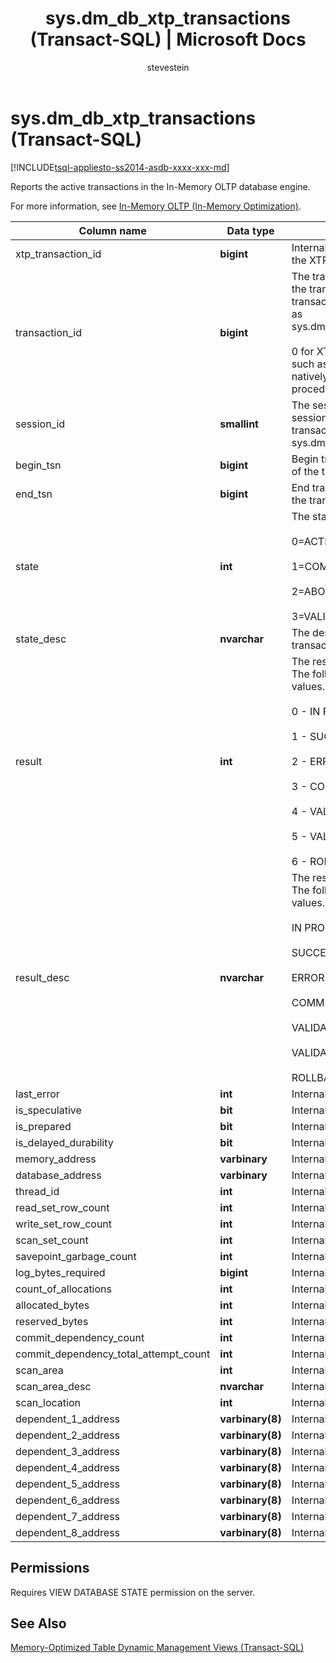 ﻿---
title: "sys.dm_db_xtp_transactions (Transact-SQL) | Microsoft Docs"
ms.custom: ""
ms.date: "08/29/2016"
ms.prod: sql
ms.prod_service: "database-engine, sql-database"
ms.reviewer: ""
ms.suite: "sql"
ms.technology: system-objects
ms.tgt_pltfrm: ""
ms.topic: "language-reference"
f1_keywords: 
  - "sys.dm_db_xtp_transactions"
  - "sys.dm_db_xtp_transactions_TSQL"
  - "dm_db_xtp_transactions"
  - "dm_db_xtp_transactions_TSQL"
dev_langs: 
  - "TSQL"
helpviewer_keywords: 
  - "sys.dm_db_xtp_transactions dynamic management view"
ms.assetid: 5c1a0a7a-e851-4b6f-8dfd-c9655fbf5a51
caps.latest.revision: 20
author: stevestein
ms.author: sstein
manager: craigg
monikerRange: "= azure-sqldw-latest || >= sql-server-2016 || = sqlallproducts-allversions"
---
# sys.dm_db_xtp_transactions (Transact-SQL)
[!INCLUDE[tsql-appliesto-ss2014-asdb-xxxx-xxx-md](../../includes/tsql-appliesto-ss2014-asdb-xxxx-xxx-md.md)]

  Reports the active transactions in the In-Memory OLTP database engine.  
  
 For more information, see [In-Memory OLTP &#40;In-Memory Optimization&#41;](../../relational-databases/in-memory-oltp/in-memory-oltp-in-memory-optimization.md).  
    
|Column name|Data type|Description|  
|-----------------|---------------|-----------------|  
|xtp_transaction_id|**bigint**|Internal ID for this transaction in the XTP transaction manager.|  
|transaction_id|**bigint**|The transaction ID. Joins with the transaction ID in other transaction-related DMVs, such as sys.dm_tran_active_transactions.<br /><br /> 0 for XTP-only transactions, such as transactions started by natively compiled stored procedures.|  
|session_id|**smallint**|The session identifier of the session that is executing this transaction. Joins with sys.dm_exec_sessions.|  
|begin_tsn|**bigint**|Begin transaction serial number of the transaction.|  
|end_tsn|**bigint**|End transaction serial number of the transaction.|  
|state|**int**|The state of the transaction:<br /><br /> 0=ACTIVE<br /><br /> 1=COMMITTED<br /><br /> 2=ABORTED<br /><br /> 3=VALIDATING|  
|state_desc|**nvarchar**|The description of the transaction state.|  
|result|**int**|The result of this transaction. The following are the possible values.<br /><br /> 0 - IN PROGRESS<br /><br /> 1 - SUCCESS<br /><br /> 2 - ERROR<br /><br /> 3 - COMMIT DEPENDENCY<br /><br /> 4 - VALIDATION FAILED (RR)<br /><br /> 5 - VALIDATION FAILED (SR)<br /><br /> 6 - ROLLBACK|  
|result_desc|**nvarchar**|The result of this transaction. The following are the possible values.<br /><br /> IN PROGRESS<br /><br /> SUCCESS<br /><br /> ERROR<br /><br /> COMMIT DEPENDENCY<br /><br /> VALIDATION FAILED (RR)<br /><br /> VALIDATION FAILED (SR)<br /><br /> ROLLBACK|  
|last_error|**int**|Internal use only|  
|is_speculative|**bit**|Internal use only|  
|is_prepared|**bit**|Internal use only|  
|is_delayed_durability|**bit**|Internal use only|  
|memory_address|**varbinary**|Internal use only|  
|database_address|**varbinary**|Internal use only|  
|thread_id|**int**|Internal use only|  
|read_set_row_count|**int**|Internal use only|  
|write_set_row_count|**int**|Internal use only|  
|scan_set_count|**int**|Internal use only|  
|savepoint_garbage_count|**int**|Internal use only|  
|log_bytes_required|**bigint**|Internal use only|  
|count_of_allocations|**int**|Internal use only|  
|allocated_bytes|**int**|Internal use only|  
|reserved_bytes|**int**|Internal use only|  
|commit_dependency_count|**int**|Internal use only|  
|commit_dependency_total_attempt_count|**int**|Internal use only|  
|scan_area|**int**|Internal use only|  
|scan_area_desc|**nvarchar**|Internal use only|  
|scan_location|**int**|Internal use only.|  
|dependent_1_address|**varbinary(8)**|Internal use only|  
|dependent_2_address|**varbinary(8)**|Internal use only|  
|dependent_3_address|**varbinary(8)**|Internal use only|  
|dependent_4_address|**varbinary(8)**|Internal use only|  
|dependent_5_address|**varbinary(8)**|Internal use only|  
|dependent_6_address|**varbinary(8)**|Internal use only|  
|dependent_7_address|**varbinary(8)**|Internal use only|  
|dependent_8_address|**varbinary(8)**|Internal use only|  
  
## Permissions  
 Requires VIEW DATABASE STATE permission on the server.  
  
## See Also  
 [Memory-Optimized Table Dynamic Management Views &#40;Transact-SQL&#41;](../../relational-databases/system-dynamic-management-views/memory-optimized-table-dynamic-management-views-transact-sql.md)  
  
  
